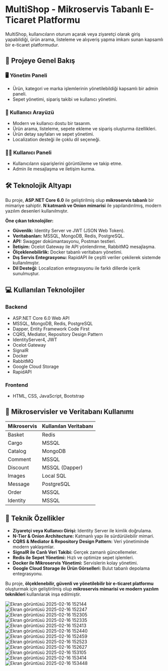 # MultiShop - Mikroservis Tabanlı E-Ticaret Platformu

MultiShop, kullanıcıların oturum açarak veya ziyaretçi olarak giriş yapabildiği, ürün arama, listeleme ve alışveriş yapma imkanı sunan kapsamlı bir e-ticaret platformudur.

## 🚀 Projeye Genel Bakış
### 🖥️ Yönetim Paneli
- Ürün, kategori ve marka işlemlerinin yönetilebildiği kapsamlı bir admin paneli.
- Sepet yönetimi, sipariş takibi ve kullanıcı yönetimi.

### 👤 Kullanıcı Arayüzü
- Modern ve kullanıcı dostu bir tasarım.
- Ürün arama, listeleme, sepete ekleme ve sipariş oluşturma özellikleri.
- Ürün detay sayfaları ve sepet yönetimi.
- Localization desteği ile çoklu dil seçeneği.

### 🧑‍💻 Kullanıcı Paneli
- Kullanıcıların siparişlerini görüntüleme ve takip etme.
- Admin ile mesajlaşma ve iletişim kurma.

## 🛠️ Teknolojik Altyapı
Bu proje, **ASP.NET Core 6.0** ile geliştirilmiş olup **mikroservis tabanlı** bir mimariye sahiptir. **N katmanlı ve Onion mimarisi** ile yapılandırılmış, modern yazılım desenleri kullanılmıştır.

**Öne çıkan teknolojiler:**
- **Güvenlik:** Identity Server ve JWT (JSON Web Token).
- **Veritabanları:** MSSQL, MongoDB, Redis, PostgreSQL.
- **API:** Swagger dokümantasyonu, Postman testleri.
- **İletişim:** Ocelot Gateway ile API yönlendirme, RabbitMQ mesajlaşma.
- **Ölçeklenebilirlik:** Docker tabanlı veritabanı yönetimi.
- **Dış Servis Entegrasyonu:** RapidAPI ile çeşitli veriler çekilerek sistemde kullanılmıştır.
- **Dil Desteği:** Localization entegrasyonu ile farklı dillerde içerik sunulmuştur.

## 💻 Kullanılan Teknolojiler
### Backend
- ASP.NET Core 6.0 Web API
- MSSQL, MongoDB, Redis, PostgreSQL
- Dapper, Entity Framework Code First
- CQRS, Mediator, Repository Design Pattern
- IdentityServer4, JWT
- Ocelot Gateway
- SignalR
- Docker
- RabbitMQ
- Google Cloud Storage
- RapidAPI

### Frontend
- HTML, CSS, JavaScript, Bootstrap

## 🔗 Mikroservisler ve Veritabanı Kullanımı
| Mikroservis | Kullanılan Veritabanı |
|-------------|----------------------|
| Basket | Redis |
| Cargo | MSSQL |
| Catalog | MongoDB |
| Comment | MSSQL |
| Discount | MSSQL (Dapper) |
| Images | Local SQL |
| Message | PostgreSQL |
| Order | MSSQL |
| Identity | MSSQL |

## 📌 Teknik Özellikler
- **Ziyaretçi veya Kullanıcı Girişi:** Identity Server ile kimlik doğrulama.
- **N-Tier & Onion Architecture:** Katmanlı yapı ile sürdürülebilir mimari.
- **CQRS & Mediator & Repository Design Pattern:** Veri yönetiminde modern yaklaşımlar.
- **SignalR ile Canlı Veri Takibi:** Gerçek zamanlı güncellemeler.
- **Redis ile Sepet Yönetimi:** Hızlı ve optimize sepet işlemleri.
- **Docker ile Mikroservis Yönetimi:** Servislerin kolay yönetimi.
- **Google Cloud Storage ile Ürün Görselleri:** Bulut tabanlı depolama entegrasyonu.

Bu proje, **ölçeklenebilir, güvenli ve yönetilebilir bir e-ticaret platformu** oluşturmak için geliştirilmiş olup **mikroservis mimarisi ve modern yazılım teknikleri** kullanılarak inşa edilmiştir.


![Ekran görüntüsü 2025-02-16 152144](https://github.com/user-attachments/assets/ce3964bb-db4c-49e7-89db-934a3b0b63ea)
![Ekran görüntüsü 2025-02-16 152247](https://github.com/user-attachments/assets/0a377fa1-7fb7-4855-a1d7-b45be1a86d4e)
![Ekran görüntüsü 2025-02-16 152305](https://github.com/user-attachments/assets/a4797a98-e24f-4f7e-83d9-1c8107181476)
![Ekran görüntüsü 2025-02-16 152335](https://github.com/user-attachments/assets/6aa33b4b-4a26-4228-8b4d-5e6c5a93ceb1)
![Ekran görüntüsü 2025-02-16 152413](https://github.com/user-attachments/assets/78d143a3-e120-4783-a72c-4999c089985b)
![Ekran görüntüsü 2025-02-16 152440](https://github.com/user-attachments/assets/3f2cf16d-29b4-4ef8-98a1-623f4f7d3fdc)
![Ekran görüntüsü 2025-02-16 152459](https://github.com/user-attachments/assets/1aba3a73-844f-4947-b55a-75dbf711a54e)
![Ekran görüntüsü 2025-02-16 152523](https://github.com/user-attachments/assets/7e753d68-b0d3-47ff-9b95-d3dd67e3f287)
![Ekran görüntüsü 2025-02-16 152627](https://github.com/user-attachments/assets/106bfa0c-a872-4a03-8eb9-1472b39787c4)
![Ekran görüntüsü 2025-02-16 153105](https://github.com/user-attachments/assets/7159d0e7-0e35-4e87-a550-ad88c757722e)
![Ekran görüntüsü 2025-02-16 153414](https://github.com/user-attachments/assets/bbec1237-9307-4b97-a02f-b839554e68f0)
![Ekran görüntüsü 2025-02-16 153448](https://github.com/user-attachments/assets/52c69fd0-f064-4aac-bba6-60f4d9d1cbde)
